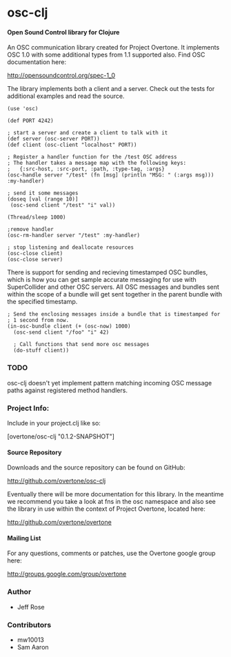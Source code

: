   osc-clj
==============

#### Open Sound Control library for Clojure

An OSC communication library created for Project Overtone.  It implements OSC
1.0 with some additional types from 1.1 supported also.  Find OSC documentation
here:

http://opensoundcontrol.org/spec-1_0

The library implements both a client and a server.  Check out the tests for
additional examples and read the source.

    (use 'osc)

    (def PORT 4242)

    ; start a server and create a client to talk with it
    (def server (osc-server PORT))
    (def client (osc-client "localhost" PORT))

    ; Register a handler function for the /test OSC address
    ; The handler takes a message map with the following keys:
    ;   {:src-host, :src-port, :path, :type-tag, :args}
    (osc-handle server "/test" (fn [msg] (println "MSG: " (:args msg))) :my-handler)

    ; send it some messages
    (doseq [val (range 10)]
     (osc-send client "/test" "i" val))

    (Thread/sleep 1000)

    ;remove handler
    (osc-rm-handler server "/test" :my-handler)

    ; stop listening and deallocate resources
    (osc-close client)
    (osc-close server)

There is support for sending and recieving timestamped OSC bundles, which is how you can get sample accurate messaging for use with SuperCollider and other OSC servers.  All OSC messages and bundles sent within the scope of a bundle will get sent together in the parent bundle with the specified timestamp.

    ; Send the enclosing messages inside a bundle that is timestamped for
    ; 1 second from now.
    (in-osc-bundle client (+ (osc-now) 1000)
      (osc-send client "/foo" "i" 42)

      ; Call functions that send more osc messages
      (do-stuff client))

### TODO

osc-clj doesn't yet implement pattern matching incoming OSC message paths against registered method handlers.


### Project Info:

Include in your project.clj like so:

  [overtone/osc-clj "0.1.2-SNAPSHOT"]

#### Source Repository
Downloads and the source repository can be found on GitHub:

  http://github.com/overtone/osc-clj

Eventually there will be more documentation for this library. In the
meantime we recommend you take a look at fns in the osc namespace and also see the library in use within the context of Project Overtone, located here:

  http://github.com/overtone/overtone


#### Mailing List

For any questions, comments or patches, use the Overtone google group here:

http://groups.google.com/group/overtone

### Author

* Jeff Rose

### Contributors
* mw10013
* Sam Aaron
